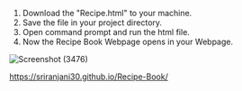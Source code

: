 1. Download the "Recipe.html" to your machine.
2. Save the file in your project directory.
3. Open command prompt and run the html file.
4. Now the Recipe Book Webpage opens in your Webpage.

![Screenshot (3476)](https://github.com/user-attachments/assets/256f709d-b816-4c2f-9e48-b8bfa1e21691)

https://sriranjani30.github.io/Recipe-Book/
